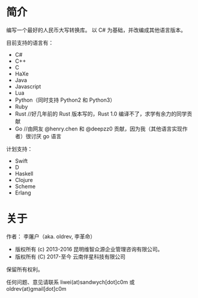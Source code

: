 # 简介

编写一个最好的人民币大写转换库。
以 C# 为基础，并改编成其他语言版本。

目前支持的语言有：

* C#
* C++
* C
* HaXe
* Java
* Javascript
* Lua
* Python（同时支持 Python2 和 Python3）
* Ruby
* Rust //好几年前的 Rust 版本写的，Rust 1.0 编译不了，求学有余力的同学贡献
* Go  //由网友 @henry.chen 和 @deepzz0 贡献，因为我（其他语言实现作者）很讨厌 go 语言

计划支持：

* Swift
* D
* Haskell
* Clojure
* Scheme
* Erlang


# 关于

作者： 李屠户（aka. oldrev, 李革命）

* 版权所有 (c) 2013-2016 昆明维智众源企业管理咨询有限公司。
* 版权所有 (C) 2017-至今 云南伴星科技有限公司

保留所有权利。

任何问题、意见请联系 liwei(at)sandwych[dot]c0m 或 oldrev(at)gmail[dot]c0m
